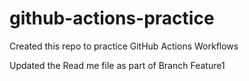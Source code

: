 # github-actions-practice
Created this repo to practice GitHub Actions Workflows

Updated the Read me file as part of Branch Feature1
